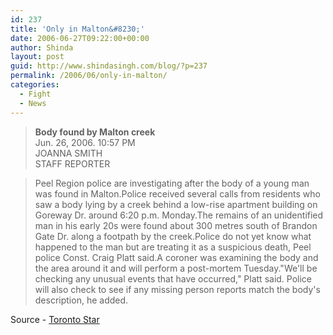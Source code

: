 ```yaml
---
id: 237
title: 'Only in Malton&#8230;'
date: 2006-06-27T09:22:00+00:00
author: Shinda
layout: post
guid: http://www.shindasingh.com/blog/?p=237
permalink: /2006/06/only-in-malton/
categories:
  - Fight
  - News
---
```

> <div class="headline">
>   <strong>Body found by Malton creek</strong>
> </div>
> 
> <div class="pubdate">
>   Jun. 26, 2006. 10:57 PM
> </div>
> 
> <div class="byline">
>   JOANNA SMITH
> </div>
> 
> <div class="byline">
>   STAFF REPORTER
> </div>

> Peel Region police are investigating after the body of a young man was found in Malton.Police received several calls from residents who saw a body lying by a creek behind a low-rise apartment building on Goreway Dr. around 6:20 p.m. Monday.The remains of an unidentified man in his early 20s were found about 300 metres south of Brandon Gate Dr. along a footpath by the creek.Police do not yet know what happened to the man but are treating it as a suspicious death, Peel police Const. Craig Platt said.A coroner was examining the body and the area around it and will perform a post-mortem Tuesday."We'll be checking any unusual events that have occurred," Platt said. Police will also check to see if any missing person reports match the body's description, he added.

Source - [Toronto Star](http://www.thestar.com/NASApp/cs/ContentServer?pagename=thestar/Layout/Article_Type1&c=Article&pubid=968163964505&cid=1151361017959&col=968705899037&call_page=TS_News&call_pageid=968332188492&call_pagepath=News/News)
  
<!-- icx_story_begin -->